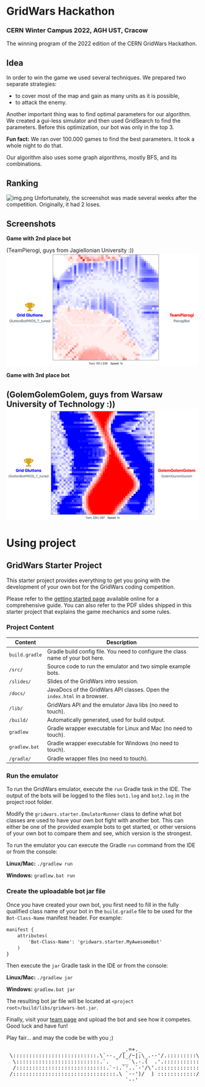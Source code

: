 # GridWars Hackathon 
### CERN Winter Campus 2022, AGH UST, Cracow
The winning program of the 2022 edition of the CERN GridWars Hackathon.

## Idea
In order to win the game we used several techniques. We prepared two separate strategies: 
- to cover most of the map and gain as many units as it is possible,
- to attack the enemy.

Another important thing was to find optimal parameters for our algorithm. 
We created a gui-less simulator and then used GridSearch to find the parameters.
Before this optimization, our bot was only in the top 3.

**Fun fact:** We ran over 100.000 games to find the best parameters. It took a whole night to do that.

Our algorithm also uses some graph algorithms, mostly BFS, and its combinations.

## Ranking
![img.png](images/img.png)
Unfortunately, the screenshot was made several weeks after the competition. Originally, it had 2 loses.

## Screenshots
**Game with 2nd place bot**

(TeamPierogi, guys from Jagiellonian University :))
![img_1.png](images/img_1.png)


**Game with 3rd place bot**

(GolemGolemGolem, guys from Warsaw University of Technology :))
![img_2.png](images/img_2.png)
---

# Using project
## GridWars Starter Project

This starter project provides everything to get you going with the development of your own bot for the GridWars coding competition.

Please refer to the [getting started page](https://gridwars.cern.ch/docs/getting-started) available online for a comprehensive guide. You can also refer to the PDF slides shipped in this starter project that explains the game mechanics and some rules.

### Project Content

| Content        | Description |
|----------------|-------------|
| `build.gradle` | Gradle build config file. You need to configure the class name of your bot here. |
| `/src/`        | Source code to run the emulator and two simple example bots. |
| `/slides/`     | Slides of the GridWars intro session. |
| `/docs/`       | JavaDocs of the GridWars API classes. Open the `index.html` in a browser. |
| `/lib/`        | GridWars API and the emulator Java libs (no need to touch). |
| `/build/`      | Automatically generated, used for build output. |
| `gradlew`      | Gradle wrapper executable for Linux and Mac (no need to touch). |
| `gradlew.bat`  | Gradle wrapper executable for Windows (no need to touch). |
| `/gradle/`     | Gradle wrapper files (no need to touch). |

### Run the emulator

To run the GridWars emulator, execute the `run` Gradle task in the IDE. The output of the bots will be logged to the files `bot1.log` and `bot2.log` in the project root folder.

Modify the `gridwars.starter.EmulatorRunner` class to define what bot classes are used to have your own bot fight with another bot. This can either be one of the provided example bots to get started, or other versions of your own bot to compare them and see, which version is the strongest.

To run the emulator you can execute the Gradle `run` command from the IDE or from the console:

**Linux/Mac:** `./gradlew run`

**Windows:** `gradlew.bat run`

### Create the uploadable bot jar file

Once you have created your own bot, you first need to fill in the fully qualified class name of your bot in the `build.gradle` file to be used for the `Bot-Class-Name` manifest header. For example:

```
manifest {
    attributes( 
        'Bot-Class-Name': 'gridwars.starter.MyAwesomeBot'
    )
}
```

Then execute the `jar` Gradle task in the IDE or from the console:

**Linux/Mac:** `./gradlew jar`

**Windows:** `gradlew.bat jar`

The resulting bot jar file will be located at `<project root>/build/libs/gridwars-bot.jar`.

Finally, visit your [team page](https://gridwars.cern.ch/team) and upload the bot and see how it competes. Good luck and have fun!

Play fair... and may the code be with you ;)

<pre>
                                    _.=+._
 \::::::::::::::::::::::::::.\`--._/[_/~|;\_.--'/.:::::::::\
  \::::::::::::::::::::::::::.`.  ` __`\.-.(  .'.:::::::::::\
  /::::::::::::::::::::::::::::.`-:.`'..`-'/\'.:::::::::::::/
 /::::::::::::::::::::::::::::::::.\ `--')/  ) ::::::::::::/
                                     `--'
</pre>
